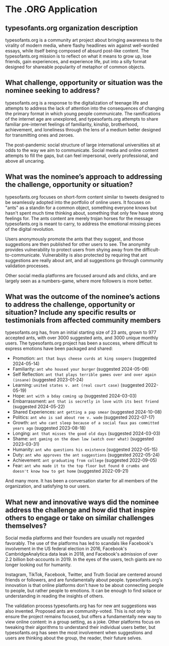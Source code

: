 # The .ORG Application

## typesofants.org organization description

typesofants.org is a community art project about bringing awareness to the
virality of modern media, where flashy headlines win against well-worded essays,
while itself being composed of absurd post-like content. The typesofants.org
mission is to reflect on what it means to grow up, lose friends, gain
experiences, and experience life, put into a silly format designed for shareable
popularity of metaphor of common objects.

## What challenge, opportunity or situation was the nominee seeking to address?

typesofants.org is a response to the digitalization of teenage life and attempts
to address the lack of attention into the consequences of changing the primary
format in which young people communicate. The ramifications of the internet age
are unexplored, and typesofants.org attempts to share familiar pre-internet
feelings of familiarity, kinship, brotherhood, achievement, and loneliness
through the lens of a medium better designed for transmitting ones and zeroes.

The post-pandemic social structure of large international universities sit at
odds to the way we aim to communicate. Social media and online content attempts
to fill the gaps, but can feel impersonal, overly professional, and above all
uncaring.

## What was the nominee’s approach to addressing the challenge, opportunity or situation?

typesofants.org focuses on short-form content similar to tweets designed to be
seamlessly adopted into the portfolio of online users. It focuses on "ants" as a
standin for a common object, something everyone knows but hasn't spent much time
thinking about, something that only few have strong feelings for. The ants
content are merely trojan horses for the message typesofants.org is meant to
carry, to address the emotional missing pieces of the digital revolution.

Users anonymously promote the ants that they suggest, and those suggestions are
then published for other users to see. The anonymity provides vulnerability to
protect users from shying away from the difficult-to-communicate. Vulnerability
is also protected by requiring that ant suggestions are really about ant, and
all suggestions go through community validation processes.

Other social media platforms are focused around ads and clicks, and are largely
seen as a numbers-game, where more followers is more better.

## What was the outcome of the nominee’s actions to address the challenge, opportunity or situation? Include any specific results or testimonials from affected community members

typesofants.org has, from an initial starting size of 23 ants, grown to 977
accepted ants, with over 3000 suggested ants, and 3000 unique monthly users. The
typesofants.org project has been a success, where difficult to express emotions
have been packaged and shared:

- Promotion: `ant that buys cheese curds at king soopers` (suggested 2024-05-14)
- Familiarity: `ant who housed your burger` (suggested 2024-05-06)
- Self Reflection: `ant that plays terrible games over and over again (insane)`
  (suggested 2023-01-24)
- Learning: `united states v. ant (real court case)` (suggested 2022-05-19)
- Hope: `ant with a bday coming up` (suggested 2024-03-03)
- Embarrassment: `ant that is secretly in love with its best friend` (suggested
  2024-05-22)
- Shared Experiences: `ant getting a pap smear` (suggested 2024-10-08)
- Politics: `ant who is sad about roe v. wade` (suggested 2022-07-17)
- Growth: `ant who cant sleep because of a social faux pas committed years ago`
  (suggested 2023-08-18)
- Longing: `ant that misses the good old days` (suggested 2024-03-03)
- Shame: `ant gaming on the down low (watch over what)` (suggested 2023-03-31)
- Humanity: `ant who questions his existence` (suggested 2022-05-15)
- Duty: `ant who approves the ant suggestions` (suggested 2022-05-24)
- Achievement: `ant graduating from college` (suggested 2022-09-05)
- Fear:
  `ant who made it to the top floor but found 0 crumbs and doesn't know how to get home`
  (suggested 2022-09-21)

And many more. It has been a conversation starter for all members of the
organization, and satisfying to our users.

## What new and innovative ways did the nominee address the challenge and how did that inspire others to engage or take on similar challenges themselves?

Social media platforms and their founders are usually not regarded favorably.
The use of the platforms has led to scandals like Facebook's involvement in the
US federal election in 2016, Facebook's CambridgeAnalytica data leak in 2018,
and Facebook's admission of over 2.2 billion bot-accounts in 2019. In the eyes
of the users, tech giants are no longer looking out for humanity.

Instagram, TikTok, Facebook, Twitter, and Truth Social are centered around
friends or followers, and are fundamentally about people. typesofants.org's
innovation is that online platforms don't have to be about connecting people to
people, but rather people to emotions. It can be enough to find solace or
understanding in reading the insights of others.

The validation process typesofants.org has for new ant suggestions was also
invented. Proposed ants are community-voted. This is not only to ensure the
project remains focused, but offers a fundamentally new way to view online
content: in a group setting, as a joke. Other platforms focus on tweaking their
algorithms to understand their individual users better, but typesofants.org has
seen the most involvement when suggestions and users are thinking about the
group, the reader, their future selves.
